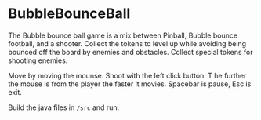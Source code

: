 # BubbleBounceBall

The Bubble bounce ball game is a mix between Pinball, Bubble bounce football, and a shooter.
Collect the tokens to level up while avoiding being bounced off the board by enemies and obstacles.
Collect special tokens for shooting enemies.

Move by moving the mounse. Shoot with the left click button. T
he further the mouse is from the player the faster it movies.
Spacebar is pause, Esc is exit.

Build the java files in `/src` and run.
